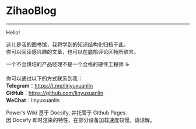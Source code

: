 # ZihaoBlog

---

Hello!

这儿是我的图书馆，我将学到的知识结构化归档于此。  
你可以阅读感兴趣的文章，也可以在底部评论区畅所欲言。

一个不会烘培的产品经理不是一个合格的硬件工程师 :coffee:



你可以通过以下的方式联系到我：  
    **Telegram**：https://t.me/linyuxuanlin  
    **GitHub**：https://github.com/linyuxuanlin  
    **WeChat**：linyuxuanlin  

Power's Wiki 基于 Docsify, 并托管于 Github Pages.  
因 Docsify 即时渲染的特性，在部分设备加载速度较慢，请谅解。


